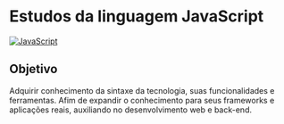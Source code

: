 # Estudos da linguagem JavaScript

[![JavaScript](https://img.shields.io/badge/javascript-3670A0?style=for-the-badge&logo=javascript&logoColor=ffdd54)](https://camo.githubusercontent.com/29d02b3669d6450d67e043cf5909e740dcb94c1e2306d88ac48b15b4ec55dc65/68747470733a2f2f696d672e736869656c64732e696f2f62616467652f6a6176617363726970742d2532333332333333302e7376673f7374796c653d666f722d7468652d6261646765266c6f676f3d6a617661736372697074266c6f676f436f6c6f723d253233463744463145)

## Objetivo
Adquirir conhecimento da sintaxe da tecnologia, suas funcionalidades e ferramentas. Afim de expandir o conhecimento para seus frameworks e aplicações reais, auxiliando no desenvolvimento web e back-end.

